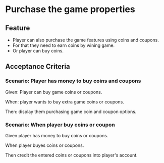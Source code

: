 # Purchase the game properties

## Feature

- Player can also purchase the game features using coins and coupons.
- For that they need to earn coins by wining game.
- Or player can buy coins.

## Acceptance Criteria

### Scenario: Player has money to buy coins and coupons

  Given: Player can buy game coins or coupons.

  When: player wants to buy extra game coins or coupons.

  Then: display them purchasing game coin and coupon options.
  
### Scenario: When player buy coins or coupon

  Given player has money to buy coins or coupons.
  
  When player buyes coins or coupons.
  
  Then credit the entered coins or coupons into player's account.
